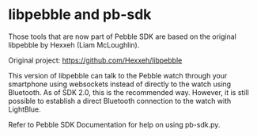 libpebble and pb-sdk
====================

Those tools that are now part of Pebble SDK are based on the original libpebble by Hexxeh (Liam McLoughlin).

Original project: https://github.com/Hexxeh/libpebble

This version of libpebble can talk to the Pebble watch through your smartphone using websockets instead of directly to the watch using Bluetooth. As of SDK 2.0, this is the recommended way. However, it is still possible to establish a direct Bluetooth connection to the watch with LightBlue.

Refer to Pebble SDK Documentation for help on using pb-sdk.py.
